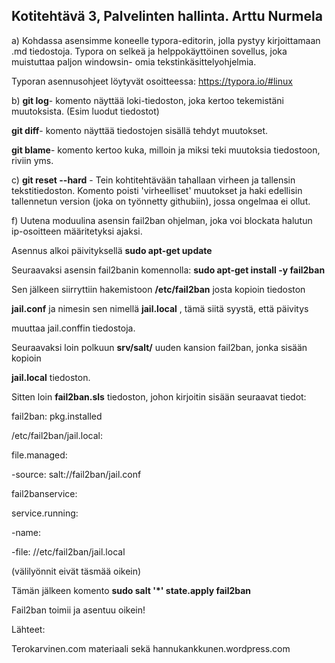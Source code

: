 ## Kotitehtävä 3, Palvelinten hallinta. Arttu Nurmela

a) Kohdassa asensimme koneelle typora-editorin, jolla pystyy kirjoittamaan .md tiedostoja. Typora on selkeä ja helppokäyttöinen sovellus, joka muistuttaa paljon windowsin- omia tekstinkäsittelyohjelmia.

Typoran asennusohjeet löytyvät osoitteessa: https://typora.io/#linux

b) **git log**- komento näyttää loki-tiedoston, joka kertoo tekemistäni muutoksista. (Esim luodut tiedostot)

**git diff**- komento näyttää tiedostojen sisällä tehdyt muutokset.

**git blame**- komento kertoo kuka, milloin ja miksi teki muutoksia tiedostoon, riviin yms. 

c) **git reset --hard** - Tein kohtitehtävään tahallaan virheen ja tallensin tekstitiedoston. Komento poisti 'virheelliset' muutokset ja haki edellisin tallennetun version (joka on työnnetty githubiin), jossa ongelmaa ei ollut. 

f) Uutena moduulina asensin fail2ban ohjelman, joka voi blockata halutun ip-osoitteen määritetyksi ajaksi.

Asennus alkoi päivityksellä **sudo apt-get update**

Seuraavaksi asensin fail2banin komennolla: **sudo apt-get install -y fail2ban**

Sen jälkeen siirryttiin hakemistoon **/etc/fail2ban** josta kopioin tiedoston 

**jail.conf** ja nimesin sen nimellä **jail.local** , tämä siitä syystä, että päivitys 

muuttaa jail.conffin tiedostoja.

Seuraavaksi loin polkuun **srv/salt/** uuden kansion fail2ban, jonka sisään kopioin 

**jail.local** tiedoston.

Sitten loin **fail2ban.sls** tiedoston, johon kirjoitin sisään seuraavat tiedot:

fail2ban:
  pkg.installed

/etc/fail2ban/jail.local:

  file.managed:  

-source: salt://fail2ban/jail.conf

fail2banservice:

service.running:

-name:

-file: //etc/fail2ban/jail.local

(välilyönnit eivät täsmää oikein)

Tämän jälkeen komento **sudo salt '*' state.apply fail2ban**

Fail2ban toimii ja asentuu oikein!

Lähteet:

Terokarvinen.com materiaali sekä hannukankkunen.wordpress.com